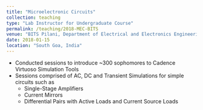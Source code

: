 ```yaml
---
title: "Microelectronic Circuits"
collection: teaching
type: "Lab Instructor for Undergraduate Course"
permalink: /teaching/2018-MEC-BITS
venue: "BITS Pilani, Department of Electrical and Electronics Engineering"
date: 2018-01-15
location: "South Goa, India"
---
```


* Conducted sessions to introduce ~300 sophomores to Cadence Virtuoso Simulation Tools
* Sessions comprised of AC, DC and Transient Simulations for simple circuits such as
  * Single-Stage Amplifiers 
  * Current Mirrors
  * Differential Pairs with Active Loads and Current Source Loads
